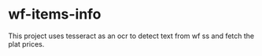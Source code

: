 # wf-items-info
This project uses tesseract as an ocr to detect text from wf ss and fetch the plat prices.

